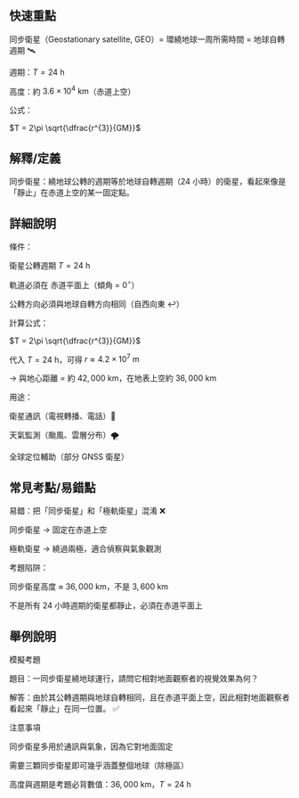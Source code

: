 ## 快速重點

同步衛星（Geostationary satellite, GEO）= 環繞地球一周所需時間 = 地球自轉週期 🛰️

週期：$T = 24 \ \mathrm{h}$

高度：約 $3.6 \times 10^{4} \ \mathrm{km}$（赤道上空）

公式：

$T = 2\pi \sqrt{\dfrac{r^{3}}{GM}}$


## 解釋/定義

同步衛星：繞地球公轉的週期等於地球自轉週期（24 小時）的衛星，看起來像是「靜止」在赤道上空的某一固定點。


## 詳細說明

條件：

衛星公轉週期 $T = 24 \ \mathrm{h}$

軌道必須在 赤道平面上（傾角 = $0^\circ$）

公轉方向必須與地球自轉方向相同（自西向東 ↩️）

計算公式：

$T = 2\pi \sqrt{\dfrac{r^{3}}{GM}}$

代入 $T = 24 \ \mathrm{h}$，可得 $r \approx 4.2 \times 10^{7} \ \mathrm{m}$

→ 與地心距離 = 約 $42,000 \ \mathrm{km}$，在地表上空約 $36,000 \ \mathrm{km}$

用途：

衛星通訊（電視轉播、電話）📡

天氣監測（颱風、雲層分布）🌪️

全球定位輔助（部分 GNSS 衛星）


## 常見考點/易錯點

易錯：把「同步衛星」和「極軌衛星」混淆 ❌

同步衛星 → 固定在赤道上空

極軌衛星 → 繞過兩極，適合偵察與氣象觀測

考題陷阱：

同步衛星高度 ≈ $36,000 \ \mathrm{km}$，不是 $3,600 \ \mathrm{km}$

不是所有 24 小時週期的衛星都靜止，必須在赤道平面上


## 舉例說明

模擬考題

題目：一同步衛星繞地球運行，請問它相對地面觀察者的視覺效果為何？

解答：由於其公轉週期與地球自轉相同，且在赤道平面上空，因此相對地面觀察者看起來「靜止」在同一位置。 ✅

注意事項

同步衛星多用於通訊與氣象，因為它對地面固定

需要三顆同步衛星即可幾乎涵蓋整個地球（除極區）

高度與週期是考題必背數值：$36,000 \ \mathrm{km}$，$T = 24 \ \mathrm{h}$
